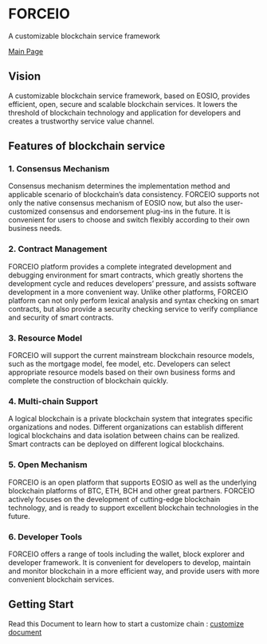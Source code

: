 # FORCEIO

A customizable blockchain service framework

[Main Page](https://open.eosforce.io/#/en)

## Vision

A customizable blockchain service framework, based on EOSIO, provides efficient, open, secure and scalable blockchain services. 
It lowers the threshold of blockchain technology and application for developers and creates a trustworthy service value channel.

## Features of blockchain service

### 1. Consensus Mechanism

Consensus mechanism determines the implementation method and applicable scenario of blockchain’s data consistency. 
FORCEIO supports not only the native consensus mechanism of EOSIO now, but also the user-customized consensus and endorsement plug-ins in the future. 
It is convenient for users to choose and switch flexibly according to their own business needs.

### 2. Contract Management

FORCEIO platform provides a complete integrated development and debugging environment for smart contracts, which greatly shortens the development cycle and reduces developers’ pressure, and assists software development in a more convenient way. Unlike other platforms, FORCEIO platform can not only perform lexical analysis and syntax checking on smart contracts, but also provide a security checking service to verify compliance and security of smart contracts.

### 3. Resource Model

FORCEIO will support the current mainstream blockchain resource models, such as the mortgage model, fee model, etc. Developers can select appropriate resource models based on their own business forms and complete the construction of blockchain quickly.

### 4. Multi-chain Support

A logical blockchain is a private blockchain system that integrates specific organizations and nodes. Different organizations can establish different logical blockchains and data isolation between chains can be realized. Smart contracts can be deployed on different logical blockchains.

### 5. Open Mechanism

FORCEIO is an open platform that supports EOSIO as well as the underlying blockchain platforms of BTC, ETH, BCH and other great partners. FORCEIO actively focuses on the development of cutting-edge blockchain technology, and is ready to support excellent blockchain technologies in the future.

### 6. Developer Tools

FORCEIO offers a range of tools including the wallet, block explorer and developer framework. It is convenient for developers to develop, maintain and monitor blockchain in a more efficient way, and provide users with more convenient blockchain services.

## Getting Start

Read this Document to learn how to start a customize chain : [customize document](customize.md)
